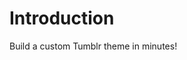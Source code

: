 # Introduction

Build a custom Tumblr theme in minutes!

<!-- https://www.tumblr.com/docs/en/custom_themes -->